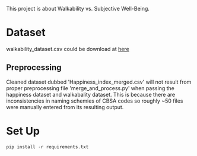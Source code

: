 This project is about Walkability vs. Subjective Well-Being.

# Dataset
walkability_dataset.csv could be download at [here](https://drive.google.com/file/d/1of24j3GUa7OwwX0D-3TQq_bAK4UJ0LeQ/view?usp=sharing)

## Preprocessing
Cleaned dataset dubbed 'Happiness_index_merged.csv' will not result from proper preprocessing file 'merge_and_process.py' when passing the happiness dataset and walkabality dataset. This is because there are inconsistencies in naming schemies of CBSA codes so roughly ~50 files were manually entered from its resulting output.

# Set Up
```python
pip install -r requirements.txt
```
